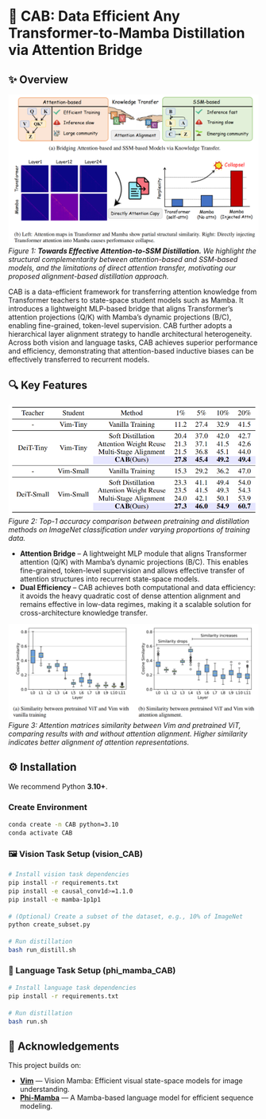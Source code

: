# 🚕 CAB: Data Efficient Any Transformer-to-Mamba Distillation via Attention Bridge

## ✨ Overview
![CAB Overview](figures/intro.png)
*Figure 1: **Towards Effective Attention-to-SSM Distillation.**
We highlight the structural complementarity between attention-based and SSM-based models, and the limitations of direct attention transfer, motivating our proposed alignment-based distillation approach.*

CAB is a data-efficient framework for transferring attention knowledge from Transformer teachers to state-space student models such as Mamba.
It introduces a lightweight MLP-based bridge that aligns Transformer’s attention projections (Q/K) with Mamba’s dynamic projections (B/C), enabling fine-grained, token-level supervision.
CAB further adopts a hierarchical layer alignment strategy to handle architectural heterogeneity.
Across both vision and language tasks, CAB achieves superior performance and efficiency, demonstrating that attention-based inductive biases can be effectively transferred to recurrent models.
## 🔍 Key Features
![Results](figures/results.png)
*Figure 2: Top-1 accuracy comparison between pretraining and distillation methods on ImageNet classification under varying proportions of training data.*
- **Attention Bridge** – A lightweight MLP module that aligns Transformer attention (Q/K) with Mamba’s dynamic projections (B/C). This enables fine-grained, token-level supervision and allows effective transfer of attention structures into recurrent state-space models.
- **Dual Efficiency** – CAB achieves both computational and data efficiency: it avoids the heavy quadratic cost of dense attention alignment and remains effective in low-data regimes, making it a scalable solution for cross-architecture knowledge transfer.

![sim](figures/sim.png)
*Figure 3:   Attention matrices similarity between Vim and pretrained ViT, comparing results with and without attention alignment. 
  Higher similarity indicates better alignment of attention representations.*

## ⚙️ Installation
We recommend Python **3.10+**.

###  Create Environment
```bash
conda create -n CAB python=3.10
conda activate CAB
````

### 🖼️ Vision Task Setup (vision_CAB)
```bash
# Install vision task dependencies
pip install -r requirements.txt
pip install -e causal_conv1d>=1.1.0
pip install -e mamba-1p1p1

# (Optional) Create a subset of the dataset, e.g., 10% of ImageNet
python create_subset.py 

# Run distillation
bash run_distill.sh
```
### 💬 Language Task Setup (phi_mamba_CAB)
```bash
# Install language task dependencies
pip install -r requirements.txt

# Run distillation
bash run.sh
```


## 🤝 Acknowledgements

This project builds on:

* [**Vim**](https://github.com/hustvl/Vim) — Vision Mamba: Efficient visual state-space models for image understanding.  
* [**Phi-Mamba**](https://github.com/goombalab/phi-mamba) — A Mamba-based language model for efficient sequence modeling.
